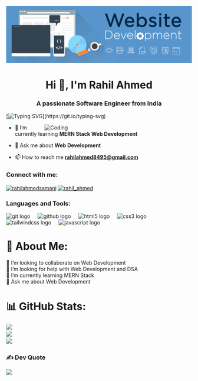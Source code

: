 ![logo](https://github.com/rahilahmed95/rahilahmed95/blob/main/github%20banner.gif)
<h1 align="center">Hi 👋, I'm Rahil Ahmed</h1>
<h3 align="center">A passionate Software Engineer from India</h3>

<p align="center">

[![Typing SVG](https://readme-typing-svg.demolab.com?font=noto-serif&weight=700&pause=800&color=463CD2&width=1100&center=true&lines=Welcome+To+My+Github+Profile;Full+Stack+Web+Developer;let's+collaborate+and+develop+our+abilities.)](https://git.io/typing-svg)

</p>

<img align="right" alt="Coding" width="400" src="https://camo.githubusercontent.com/cbbe488e126999cfc48d2ebfc5818ddf523463ad1b087e1e75ec7e34617a43c4/68747470733a2f2f7468756d62732e6766796361742e636f6d2f4c69676874436f6e7374616e744275636b657965627574746572666c792d73697a655f726573747269637465642e676966">



- 🌱 I’m currently learning **MERN Stack Web Development**

- 💬 Ask me about **Web Development**

- 📫 How to reach me **rahilahmed8495@gmail.com**

<h3 align="left">Connect with me:</h3>
<p align="left">
<a href="https://linkedin.com/in/rahilahmedsamani" target="blank"><img align="center" src="https://raw.githubusercontent.com/rahuldkjain/github-profile-readme-generator/master/src/images/icons/Social/linked-in-alt.svg" alt="rahilahmedsamani" height="30" width="40" /></a>
<a href="https://www.leetcode.com/rahil_ahmed" target="blank"><img align="center" src="https://raw.githubusercontent.com/rahuldkjain/github-profile-readme-generator/master/src/images/icons/Social/leet-code.svg" alt="rahil_ahmed" height="30" width="40" /></a>
</p>

<h3 align="left">Languages and Tools:</h3>
<div align="left">
  <img src="https://cdn.jsdelivr.net/gh/devicons/devicon/icons/git/git-original.svg" height="40" alt="git logo"  />
  <img width="12" />
  <img src="https://cdn.jsdelivr.net/gh/devicons/devicon/icons/github/github-original.svg" height="40" alt="github logo"  />
  <img width="12" />
  <img src="https://cdn.jsdelivr.net/gh/devicons/devicon/icons/html5/html5-original.svg" height="40" alt="html5 logo"  />
  <img width="12" />
  <img src="https://cdn.jsdelivr.net/gh/devicons/devicon/icons/css3/css3-original.svg" height="40" alt="css3 logo"  />
  <img width="12" />
  <img src="https://cdn.jsdelivr.net/gh/devicons/devicon/icons/tailwindcss/tailwindcss-original-wordmark.svg" height="40" alt="tailwindcss logo"  />
  <img width="12" />
  <img src="https://cdn.jsdelivr.net/gh/devicons/devicon/icons/javascript/javascript-original.svg" height="40" alt="javascript logo"  />
</div>

###

# 💫 About Me:
👯 I’m looking to collaborate on Web Development<br>🤝 I’m looking for help with Web Development and DSA<br>🌱 I’m currently learning MERN Stack<br>💬 Ask me about Web Development<br>

# 📊 GitHub Stats:
![](https://github-readme-stats.vercel.app/api?username=rahilahmed95&theme=vue&hide_border=false&include_all_commits=true&count_private=true)<br/>
![](https://github-readme-streak-stats.herokuapp.com/?user=rahilahmed95&theme=vue&hide_border=false)<br/>
![](https://github-readme-stats.vercel.app/api/top-langs/?username=rahilahmed95&theme=vue&hide_border=false&include_all_commits=true&count_private=true&layout=compact)

### ✍️ Dev Quote
![](https://quotes-github-readme.vercel.app/api?type=horizontal&theme=light)

